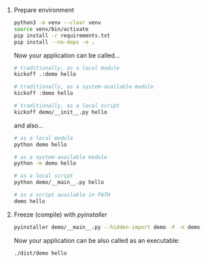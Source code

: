 1. Prepare environment

    ```sh
    python3 -m venv --clear venv
    source venv/bin/activate
    pip install -r requirements.txt
    pip install --no-deps -e .
    ```

    Now your application can be called...

    ```sh
    # traditionally, as a local module
    kickoff .:demo hello
    
    # traditionally, as a system-available module
    kickoff :demo hello
    
    # traditionally, as a local script
    kickoff demo/__init__.py hello
    ```

    and also...

    ```sh
    # as a local module
    python demo hello
    
    # as a system-available module
    python -m demo hello
    
    # as a local script
    python demo/__main__.py hello
    
    # as a script available in PATH
    demo hello
    ```

2. Freeze (compile) with *pyinstaller*

    ```sh
    pyinstaller demo/__main__.py --hidden-import demo -F -n demo
    ```

    Now your application can be also called as an executable:

    ```sh
    ./dist/demo hello
    ```
